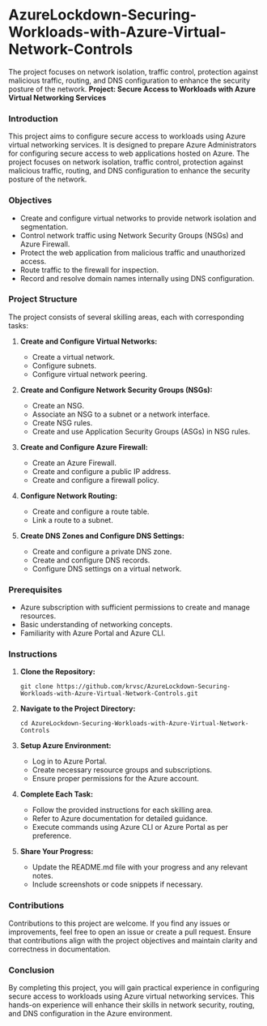 # AzureLockdown-Securing-Workloads-with-Azure-Virtual-Network-Controls

The project focuses on network isolation, traffic control, protection against malicious traffic, routing, and DNS configuration to enhance the security posture of the network.
**Project: Secure Access to Workloads with Azure Virtual Networking Services**

### Introduction
This project aims to configure secure access to workloads using Azure virtual networking services. It is designed to prepare Azure Administrators for configuring secure access to web applications hosted on Azure. The project focuses on network isolation, traffic control, protection against malicious traffic, routing, and DNS configuration to enhance the security posture of the network.

### Objectives
- Create and configure virtual networks to provide network isolation and segmentation.
- Control network traffic using Network Security Groups (NSGs) and Azure Firewall.
- Protect the web application from malicious traffic and unauthorized access.
- Route traffic to the firewall for inspection.
- Record and resolve domain names internally using DNS configuration.

### Project Structure
The project consists of several skilling areas, each with corresponding tasks:

1. **Create and Configure Virtual Networks:**
   - Create a virtual network.
   - Configure subnets.
   - Configure virtual network peering.

2. **Create and Configure Network Security Groups (NSGs):**
   - Create an NSG.
   - Associate an NSG to a subnet or a network interface.
   - Create NSG rules.
   - Create and use Application Security Groups (ASGs) in NSG rules.

3. **Create and Configure Azure Firewall:**
   - Create an Azure Firewall.
   - Create and configure a public IP address.
   - Create and configure a firewall policy.

4. **Configure Network Routing:**
   - Create and configure a route table.
   - Link a route to a subnet.

5. **Create DNS Zones and Configure DNS Settings:**
   - Create and configure a private DNS zone.
   - Create and configure DNS records.
   - Configure DNS settings on a virtual network.

### Prerequisites
- Azure subscription with sufficient permissions to create and manage resources.
- Basic understanding of networking concepts.
- Familiarity with Azure Portal and Azure CLI.

### Instructions
1. **Clone the Repository:**
   ```
   git clone https://github.com/krvsc/AzureLockdown-Securing-Workloads-with-Azure-Virtual-Network-Controls.git
   ```

2. **Navigate to the Project Directory:**
   ```
   cd AzureLockdown-Securing-Workloads-with-Azure-Virtual-Network-Controls
   ```

3. **Setup Azure Environment:**
   - Log in to Azure Portal.
   - Create necessary resource groups and subscriptions.
   - Ensure proper permissions for the Azure account.

4. **Complete Each Task:**
   - Follow the provided instructions for each skilling area.
   - Refer to Azure documentation for detailed guidance.
   - Execute commands using Azure CLI or Azure Portal as per preference.

5. **Share Your Progress:**
   - Update the README.md file with your progress and any relevant notes.
   - Include screenshots or code snippets if necessary.


### Contributions
Contributions to this project are welcome. If you find any issues or improvements, feel free to open an issue or create a pull request. Ensure that contributions align with the project objectives and maintain clarity and correctness in documentation.

### Conclusion
By completing this project, you will gain practical experience in configuring secure access to workloads using Azure virtual networking services. This hands-on experience will enhance their skills in network security, routing, and DNS configuration in the Azure environment.